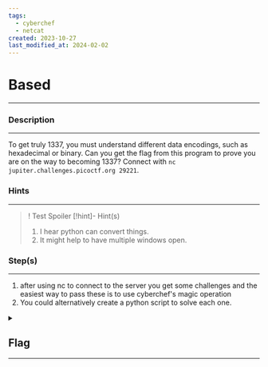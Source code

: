 ```yaml
---
tags:
  - cyberchef
  - netcat
created: 2023-10-27
last_modified_at: 2024-02-02
---
```

# Based
---
### Description
---
To get truly 1337, you must understand different data encodings, such as hexadecimal or binary. Can you get the flag from this program to prove you are on the way to becoming 1337? Connect with `nc jupiter.challenges.picoctf.org 29221`.
### Hints
---
>! Test Spoiler
> [!hint]- Hint(s)
> 1.  I hear python can convert things.
> 2. It might help to have multiple windows open.

### Step(s)
---
1. after using nc to connect to the server you get some challenges and the easiest way to pass these is to use cyberchef's magic operation
2. You could alternatively create a python script to solve each one.
<details>
  <summary><h2>Flag</h2><hr></summary>picoCTF{learning_about_converting_values_00a975ff}
</details>